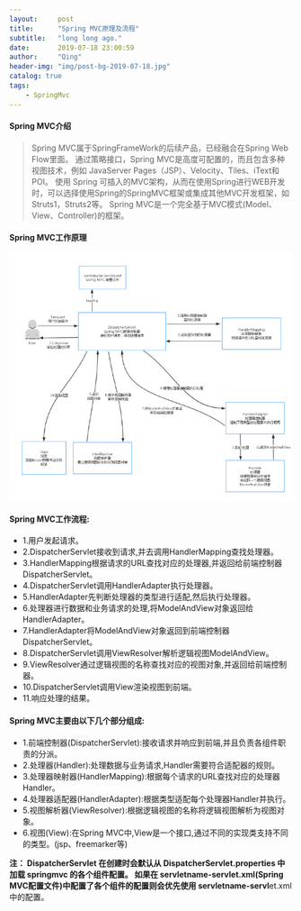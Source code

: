 ```yaml
---
layout:     post
title:      "Spring MVC原理及流程"
subtitle:   "long long ago."
date:       2019-07-18 23:00:59
author:     "Qing"
header-img: "img/post-bg-2019-07-18.jpg"
catalog: true
tags: 
    - SpringMvc
---
```


#### Spring MVC介绍
>Spring MVC属于SpringFrameWork的后续产品，已经融合在Spring Web Flow里面。
通过策略接口，Spring MVC是高度可配置的，而且包含多种视图技术，例如 JavaServer Pages（JSP）、Velocity、Tiles、iText和POI。
使用 Spring 可插入的MVC架构，从而在使用Spring进行WEB开发时，可以选择使用Spring的SpringMVC框架或集成其他MVC开发框架，如Struts1，Struts2等。
Spring MVC是一个完全基于MVC模式(Model、View、Controller)的框架。

#### Spring MVC工作原理

![mvc](/img/in_pots/20190718/1.jpg "mvc")

#### Spring MVC工作流程:
- 1.用户发起请求。
- 2.DispatcherServlet接收到请求,并去调用HandlerMapping查找处理器。
- 3.HandlerMapping根据请求的URL查找对应的处理器,并返回给前端控制器DispatcherServlet。
- 4.DispatcherServlet调用HandlerAdapter执行处理器。
- 5.HandlerAdapter先判断处理器的类型进行适配,然后执行处理器。
- 6.处理器进行数据和业务请求的处理,将ModelAndView对象返回给HandlerAdapter。
- 7.HandlerAdapter将ModelAndView对象返回到前端控制器DispatcherServlet。
- 8.DispatcherServlet调用ViewResolver解析逻辑视图ModelAndView。
- 9.ViewResolver通过逻辑视图的名称查找对应的视图对象,并返回给前端控制器。
- 10.DispatcherServlet调用View渲染视图到前端。
- 11.响应处理的结果。


#### Spring MVC主要由以下几个部分组成:
- 1.前端控制器(DispatcherServlet):接收请求并响应到前端,并且负责各组件职责的分派。
- 2.处理器(Handler):处理数据与业务请求,Handler需要符合适配器的规则。
- 3.处理器映射器(HandlerMapping):根据每个请求的URL查找对应的处理器Handler。
- 4.处理器适配器(HandlerAdapter):根据类型适配每个处理器Handler并执行。
- 5.视图解析器(ViewResolver):根据逻辑视图的名称将逻辑视图解析为视图对象。
- 6.视图(View):在Spring MVC中,View是一个接口,通过不同的实现类支持不同的类型。(jsp、freemarker等)

**注：
DispatcherServlet 在创建时会默认从 DispatcherServlet.properties 中加载 springmvc 的各个组件配置。
如果在 servletname-servlet.xml(Spring MVC配置文件)中配置了各个组件的配置则会优先使用 servletname-servl**et.xml 中的配置。
